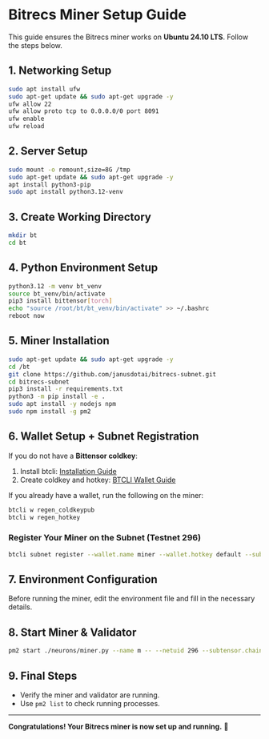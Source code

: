 # Bitrecs Miner Setup Guide

This guide ensures the Bitrecs miner works on **Ubuntu 24.10 LTS**. Follow the steps below.

## 1. Networking Setup

```bash
sudo apt install ufw
sudo apt-get update && sudo apt-get upgrade -y
ufw allow 22
ufw allow proto tcp to 0.0.0.0/0 port 8091
ufw enable
ufw reload
```

## 2. Server Setup

```bash
sudo mount -o remount,size=8G /tmp
sudo apt-get update && sudo apt-get upgrade -y
apt install python3-pip
sudo apt install python3.12-venv
```

## 3. Create Working Directory

```bash
mkdir bt
cd bt
```

## 4. Python Environment Setup

```bash
python3.12 -m venv bt_venv
source bt_venv/bin/activate
pip3 install bittensor[torch]
echo "source /root/bt/bt_venv/bin/activate" >> ~/.bashrc
reboot now
```

## 5. Miner Installation

```bash
sudo apt-get update && sudo apt-get upgrade -y
cd /bt
git clone https://github.com/janusdotai/bitrecs-subnet.git
cd bitrecs-subnet
pip3 install -r requirements.txt
python3 -m pip install -e .
sudo apt install -y nodejs npm
sudo npm install -g pm2
```

## 6. Wallet Setup + Subnet Registration

If you do not have a **Bittensor coldkey**:

1. Install btcli: [Installation Guide](https://docs.bittensor.com/getting-started/install-btcli)
2. Create coldkey and hotkey: [BTCLI Wallet Guide](https://docs.bittensor.com/btcli#btcli-wallet)

If you already have a wallet, run the following on the miner:

```bash
btcli w regen_coldkeypub
btcli w regen_hotkey
```

### Register Your Miner on the Subnet (Testnet 296)

```bash
btcli subnet register --wallet.name miner --wallet.hotkey default --subtensor.chain_endpoint ws://138.197.163.127:9944
```

## 7. Environment Configuration

Before running the miner, edit the environment file and fill in the necessary details.

## 8. Start Miner & Validator

```bash
pm2 start ./neurons/miner.py --name m -- --netuid 296 --subtensor.chain_endpoint wss://test.finney.opentensor.ai:443 --wallet.name default --wallet.hotkey default --logging.debug --llm.model google/gemini-flash-1.5
```

## 9. Final Steps

- Verify the miner and validator are running.
- Use `pm2 list` to check running processes.

---

**Congratulations! Your Bitrecs miner is now set up and running.** 🚀


